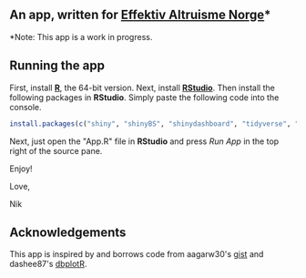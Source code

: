## An app, written for [Effektiv Altruisme Norge](https://effektivaltruisme.no/)*
*Note: This app is a work in progress.
## Running the app

First, install [__R__](https://cran.r-project.org/bin/windows/base/), the 64-bit version.
Next, install [__RStudio__](https://www.rstudio.com/products/rstudio/).
Then install the following packages in __RStudio__. Simply paste the following code into the console.

```R
install.packages(c("shiny", "shinyBS", "shinydashboard", "tidyverse", "DT", "RODBC" ))
```


Next, just open the "App.R" file in __RStudio__ and press _Run App_ in the top right of the source pane.

Enjoy!

Love,

Nik

## Acknowledgements

This app is inspired by and borrows code from aagarw30's [gist](https://gist.github.com/aagarw30/c593799bc7d8557dc863411bb552e4f4) and dashee87's [dbplotR](https://github.com/dashee87/dbplotR).